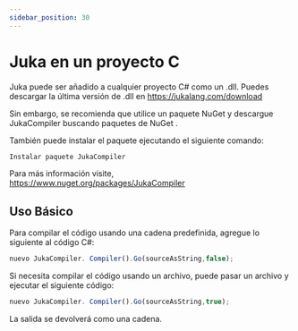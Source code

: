 ```yaml
---
sidebar_position: 30
---
```


# Juka en un proyecto C

Juka puede ser añadido a cualquier proyecto C# como un .dll. Puedes descargar la última versión de .dll en https://jukalang.com/download

Sin embargo, se recomienda que utilice un paquete NuGet y descargue JukaCompiler buscando paquetes de NuGet .

También puede instalar el paquete ejecutando el siguiente comando:
```jsx
Instalar paquete JukaCompiler
```
Para más información visite, https://www.nuget.org/packages/JukaCompiler


## Uso Básico

Para compilar el código usando una cadena predefinida, agregue lo siguiente al código C#:

```jsx
nuevo JukaCompiler. Compiler().Go(sourceAsString,false);
```

Si necesita compilar el código usando un archivo, puede pasar un archivo y ejecutar el siguiente código:

```jsx
nuevo JukaCompiler. Compiler().Go(sourceAsString,true);
```

La salida se devolverá como una cadena.